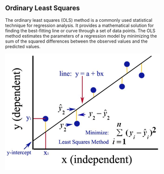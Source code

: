 ## Ordinary Least Squares

The ordinary least squares (OLS) method is a commonly used statistical technique for regression analysis. It provides a mathematical solution for finding the best-fitting line or curve through a set of data points. The OLS method estimates the parameters of a regression model by minimizing the sum of the squared differences between the observed values and the predicted values.

![Ordinary Least Squares](Ordinary_Least_Squares.png)
